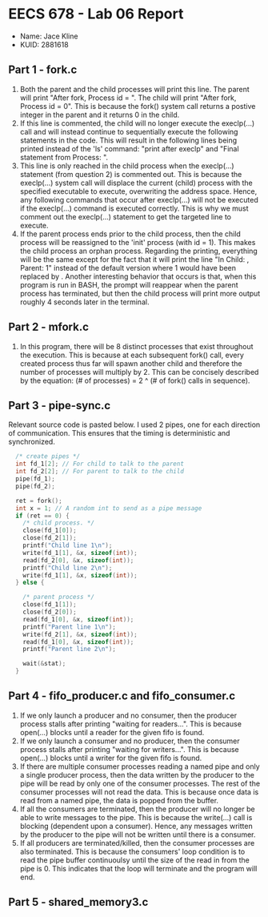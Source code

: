# EECS 678 - Lab 06 Report
* Name: Jace Kline
* KUID: 2881618

## Part 1 - fork.c
1. Both the parent and the child processes will print this line. The parent will print "After fork, Process id = <child-id>". The child will print "After fork, Process id = 0". This is because the fork() system call returns a postive integer in the parent and it returns 0 in the child.
2. If this line is commented, the child will no longer execute the execlp(...) call and will instead continue to sequentially execute the following statements in the code. This will result in the following lines being printed instead of the 'ls' command: "print after execlp" and "Final statement from Process: <child-id>".
3. This line is only reached in the child process when the execlp(...) statement (from question 2) is commented out. This is because the execlp(...) system call will displace the current (child) process with the specified executable to execute, overwriting the address space. Hence, any following commands that occur after execlp(...) will not be executed if the execlp(...) command is executed correctly. This is why we must comment out the execlp(...) statement to get the targeted line to execute.
4. If the parent process ends prior to the child process, then the child process will be reassigned to the 'init' process (with id = 1). This makes the child process an orphan process. Regarding the printing, everything will be the same except for the fact that it will print the line "In Child: <child-id>, Parent: 1" instead of the default version where 1 would have been replaced by <parent-id>. Another interesting behavior that occurs is that, when this program is run in BASH, the prompt will reappear when the parent process has terminated, but then the child process will print more output roughly 4 seconds later in the terminal.

## Part 2 - mfork.c
1. In this program, there will be 8 distinct processes that exist throughout the execution. This is because at each subsequent fork() call, every created process thus far will spawn another child and therefore the number of processes will multiply by 2. This can be concisely described by the equation: (# of processes) = 2 ^ (# of fork() calls in sequence).

## Part 3 - pipe-sync.c
Relevant source code is pasted below. I used 2 pipes, one for each direction of communication. This ensures that the timing is deterministic and synchronized.
```c
  /* create pipes */
  int fd_1[2]; // For child to talk to the parent
  int fd_2[2]; // For parent to talk to the child
  pipe(fd_1);
  pipe(fd_2);

  ret = fork();
  int x = 1; // A random int to send as a pipe message
  if (ret == 0) {
    /* child process. */
    close(fd_1[0]);
    close(fd_2[1]); 
    printf("Child line 1\n");
    write(fd_1[1], &x, sizeof(int));
    read(fd_2[0], &x, sizeof(int));
    printf("Child line 2\n");
    write(fd_1[1], &x, sizeof(int));
  } else {

    /* parent process */
    close(fd_1[1]);
    close(fd_2[0]);
    read(fd_1[0], &x, sizeof(int));
    printf("Parent line 1\n");
    write(fd_2[1], &x, sizeof(int));
    read(fd_1[0], &x, sizeof(int));
    printf("Parent line 2\n");

    wait(&stat);
  }
```

## Part 4 - fifo_producer.c and fifo_consumer.c
1. If we only launch a producer and no consumer, then the producer process stalls after printing "waiting for readers...". This is because open(...) blocks until a reader for the given fifo is found.
2. If we only launch a consumer and no producer, then the consumer process stalls after printing "waiting for writers...". This is because open(...) blocks until a writer for the given fifo is found.
3. If there are multiple consumer processes reading a named pipe and only a single producer process, then the data written by the producer to the pipe will be read by only one of the consumer processes. The rest of the consumer processes will not read the data. This is because once data is read from a named pipe, the data is popped from the buffer.
4. If all the consumers are terminated, then the producer will no longer be able to write messages to the pipe. This is because the write(...) call is blocking (dependent upon a consumer). Hence, any messages written by the producer to the pipe will not be written until there is a consumer.
5. If all producers are terminated/killed, then the consumer processes are also terminated. This is because the consumers' loop condition is to read the pipe buffer continuoulsy until the size of the read in from the pipe is 0. This indicates that the loop will terminate and the program will end.

## Part 5 - shared_memory3.c
